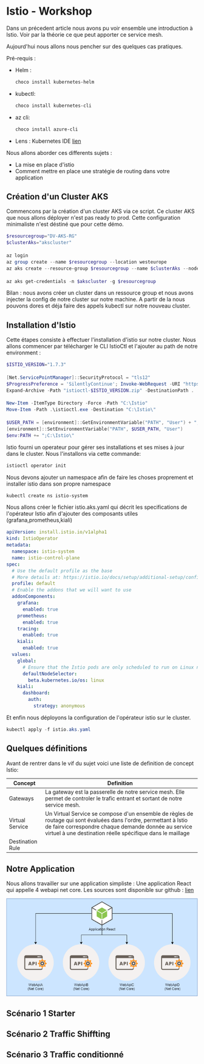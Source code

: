 # Istio - Workshop

Dans un précedent article nous avons pu voir ensemble une introduction à Istio. 
Voir par la théorie ce que peut apporter ce service mesh.

Aujourd'hui nous allons nous pencher sur des quelques cas pratiques.

Pré-requis :

- Helm : 

    ```powershell
    choco install kubernetes-helm
    ```
- kubectl:

    ```powershell
    choco install kubernetes-cli
    ```

- az cli: 

    ```powershell
    choco install azure-cli
    ```
- Lens : Kubernetes IDE [lien](https://github.com/lensapp/lens/releases/latest)


Nous allons aborder ces differents sujets :

- La mise en place d'istio
- Comment mettre en place une stratégie de routing dans votre application


## Création d'un Cluster AKS

Commencons par la création d'un cluster AKS via ce script.
Ce cluster AKS que nous allons déployer n'est pas ready to prod.
Cette configuration minimaliste n'est déstiné que pour cette démo.

```powershell
$resourcegroup="DV-AKS-RG"
$clusterAks="akscluster"

az login
az group create --name $resourcegroup --location westeurope
az aks create --resource-group $resourcegroup --name $clusterAks --node-count 3 --enable-addons monitoring --generate-ssh-keys

az aks get-credentials -n $akscluster -g $resourcegroup
```
Bilan : nous avons créer un cluster dans un ressource group et nous avons injecter la config de notre cluster sur notre machine. 
A partir de la nous pouvons dores et déja faire des appels kubectl sur notre nouveau cluster.

## Installation d'Istio

Cette étapes consiste à effectuer l'installation d'istio sur notre cluster.
Nous allons commencer par télécharger le CLI IstioCtl et l'ajouter au path de notre environment :

```powershell
$ISTIO_VERSION="1.7.3"

[Net.ServicePointManager]::SecurityProtocol = "tls12"
$ProgressPreference = 'SilentlyContinue'; Invoke-WebRequest -URI "https://github.com/istio/istio/releases/download/$ISTIO_VERSION/istioctl-$ISTIO_VERSION-win.zip" -OutFile "istioctl-$ISTIO_VERSION.zip"
Expand-Archive -Path "istioctl-$ISTIO_VERSION.zip" -DestinationPath .

New-Item -ItemType Directory -Force -Path "C:\Istio"
Move-Item -Path .\istioctl.exe -Destination "C:\Istio\"

$USER_PATH = [environment]::GetEnvironmentVariable("PATH", "User") + ";C:\Istio\"
[environment]::SetEnvironmentVariable("PATH", $USER_PATH, "User")
$env:PATH += ";C:\Istio\"
```

Istio fourni un operateur pour gérer ses installations et ses mises à jour dans le cluster.
Nous l'installons via cette commande:

```powershell
istioctl operator init
``` 

Nous devons ajouter un namespace afin de faire les choses proprement et installer istio dans son propre namespace

```powershell
kubectl create ns istio-system
```

Nous allons créer le fichier istio.aks.yaml qui décrit les specifications de l'opérateur Istio afin d'ajouter des composants utiles (grafana,prometheus,kiali)

```yaml
apiVersion: install.istio.io/v1alpha1
kind: IstioOperator
metadata:
  namespace: istio-system
  name: istio-control-plane
spec:
  # Use the default profile as the base
  # More details at: https://istio.io/docs/setup/additional-setup/config-profiles/
  profile: default
  # Enable the addons that we will want to use
  addonComponents:
    grafana:
      enabled: true
    prometheus:
      enabled: true
    tracing:
      enabled: true
    kiali:
      enabled: true
  values:
    global:
      # Ensure that the Istio pods are only scheduled to run on Linux nodes
      defaultNodeSelector:
        beta.kubernetes.io/os: linux
    kiali:
      dashboard:
        auth:
          strategy: anonymous
``` 

Et enfin nous déployons la configuration de l'opérateur istio sur le cluster.

```powershell
kubectl apply -f istio.aks.yaml
``` 


## Quelques définitions

Avant de rentrer dans le vif du sujet voici une liste de definition de concept Istio:

| Concept | Definition |
| -- | -- |
| Gateways | La gateway est la passerelle de notre service mesh. Elle permet de controler le trafic entrant et sortant de notre service mesh.|
|Virtual Service| Un Virtual Service se compose d'un ensemble de règles de routage qui sont évaluées dans l'ordre, permettant à Istio de faire correspondre chaque demande donnée au service virtuel à une destination réelle spécifique dans le maillage|
|Destination Rule||


## Notre Application

Nous allons travailler sur une application simpliste :
Une application React qui appelle 4 webapi net core.
Les sources sont disponible sur github : [lien](https://github.com/moustafarai/istio-workshop)

![schéma](.\pictures\monapplication.png)

## Scénario 1 Starter 




## Scénario 2 Traffic Shiffting

## Scénario 3 Traffic conditionné




